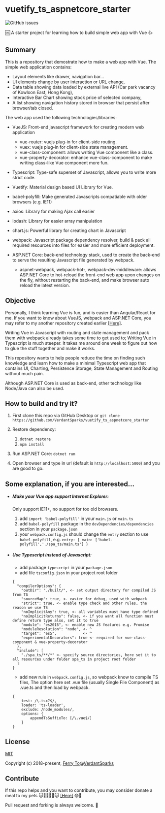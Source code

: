 # vuetify_ts_aspnetcore_starter 
![GitHub issues](https://img.shields.io/github/issues/VerdantSparks/vuetify_ts_aspnetcore_starter.svg)

:cool: A starter project for learning how to build simple web app with Vue :+1:

## Summary
This is a repository that demostrate how to make a web app with Vue.
The simple web application contains:
- Layout elements like drawer, navigation bar... 
- UI elements change by user interaction or URL change,
- Data table showing data loaded by external live API (Car park vacancy of Kowloon East, Hong Kong),
- Interactive Bar Chart showing stock price of selected company,
- A list showing navigation history stored in browser that persist after browser/tab closed.

The web app used the following technologies/libraries:

- VueJS: Front-end javascript framework for creating modern web application
 
    - vue-router: vuejs plug-in for client-side routing.
    - vuex: vuejs plug-in for client-side state management.
    - vue-class-component: allows writing Vue component like a class.
    - vue-property-decorator: enhance vue-class-component to make writing class-like Vue component more fun. 

- Typescript: Type-safe superset of Javascript, allows you to write more strict code.

- Vuetify: Material design based UI Library for Vue. 

- babel-polyfill: Make generated Javascripts compatiable with older browsers (e.g. IE11)

- axios: Library for making Ajax call easier

- lodash: Library for easier array manipulation

- chart.js: Powerful library for creating chart in Javascript

- webpack: Javascript package dependency resolver, build & pack all required resources into files for easier and more efficient deployment.

- ASP.NET Core: back-end technology stack, used to create the back-end to serve the resulting Javascript file generated by webpack.

    - aspnet-webpack, webpack-hot-, webpack-dev-middleware: allows ASP.NET Core to hot-reload the front-end web app upon changes on the fly, without restarting the back-end, and make browser auto reload the latest version.
    
 ## Objective
 
 Personally, I think learning Vue is fun, and is easier than Angular/React for me.
 If you want to know about VueJS, webpack and ASP.NET Core, 
 you may refer to my another repository created earlier 
 [[Here]](https://github.com/VerdantSparks/vuejs-aspnetcore-ssr).
 
 Writing Vue in Javascript with routing and state management 
 and pack them with webpack already takes some time to get used to;
 Writing Vue in Typescript is much steeper. 
 It takes me around one week to figure out how to glue the stuff together and make it works.
 
 This repository wants to help people reduce the time on finding such knowledge 
 and learn how to make a minimal Typescript web app that contains 
 UI, Charting, Persistence Storage, State Management and Routing without much pain.
 
 Although ASP.NET Core is used as back-end, other technology like Node/Java can also be used.
 
 ## How to build and try it?
 
 1. First clone this repo via GitHub Desktop or `git clone https://github.com/VerdantSparks/vuetify_ts_aspnetcore_starter`
 
 2. Restore dependency:
    
    1. `dotnet restore`
    2. `npm install`

3. Run ASP.NET Core: `dotnet run`

4. Open browser and type in url (default is `http://localhost:5000`) and you are good to go.

## Some explanation, if you are interested...

- ##### Make your Vue app support Internet Explorer:
    Only support IE11+, no support for too old browsers.
    1. add `import 'babel-polyfill'` in your `main.js` or `main.ts`
    2. add `babel-polyfill` package in the `devDependencies/dependencies` section in your `package.json`
    3. your `webpack.config.js` should change the `entry` section to use `babel-polyfill`, 
    e.g. `entry: { main: ['babel-polyfill','./spa_ts/main.ts'] }`
    
- ##### Use Typescript instead of Javascript:
    - add package `typescript` in your `package.json`
    - add file `tsconfig.json` in your project root folder
    ```
    {
      "compilerOptions": {
        "outDir": "./built/", <- set output directory for compiled JS from TS
        "sourceMap": true, <- easier for debug, used with webpack
        "strict": true, <- enable type check and other rules, the reason we use TS
        "noImplicitAny": true, <- all variables must have type defined
        "noImplicitReturns": false, <- if you want all function must define return type also, set it to true
        "module": "es2015", <- enable new JS features e.g. Promise
        "moduleResolution": "node", <- ^
        "target": "es5",            <- ^
        "experimentalDecorators": true <- required for vue-class-component & vue-property-decorator
      },
      "include": [
        "./spa_ts/**/*" <- specify source directories, here set it to all resources under folder spa_ts in project root folder
      ]
    }
    ```
    - add new rule in `webpack.config.js`, so webpack know to compile TS files, 
    The option here set .vue file (usually Single File Component) as .vue.ts
    and then load by webpack.
    ```
    {
        test: /\.tsx?$/,
        loader: 'ts-loader',
        exclude: /node_modules/,
        options: {
            appendTsSuffixTo: [/\.vue$/]
        }
    }
    ```
    
## License
[MIT](http://opensource.org/licenses/MIT)

Copyright (c) 2018-present, [Ferry To](https://github.com/ferrywlto)@[VerdantSparks](https://github.com/VerdantSparks)

## Contribute
If this repo helps and you want to contribute, you may consider donate a meal to my pets 
:cat::hamster::hamster::hamster::hamster::cat: [[Here]](https://paypal.me/VerdantSparks) :sunglasses::metal:

Pull request and forking is always welcome. :beers:
